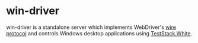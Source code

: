 win-driver
==========

win-driver is a standalone server which implements WebDriver's [wire protocol](https://code.google.com/p/selenium/wiki/JsonWireProtocol) and controls Windows desktop applications using [TestStack.White](https://github.com/TestStack/White).
